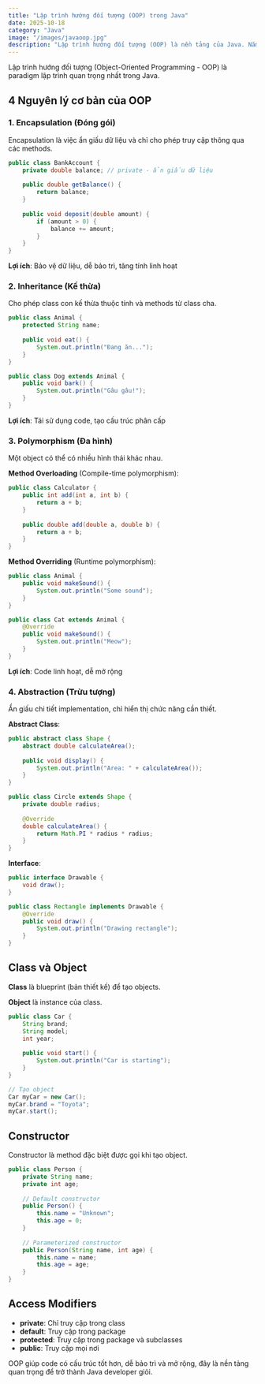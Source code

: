 ```yaml
---
title: "Lập trình hướng đối tượng (OOP) trong Java"
date: 2025-10-18
category: "Java"
image: "/images/javaoop.jpg"
description: "Lập trình hướng đối tượng (OOP) là nền tảng của Java. Nắm vững 4 nguyên lý cơ bản: Encapsulation (Đóng gói), Inheritance (Kế thừa), Polymorphism (Đa hình), và Abstraction (Trừu tượng) với ví dụ thực tế."
---
```


Lập trình hướng đối tượng (Object-Oriented Programming - OOP) là paradigm lập trình quan trọng nhất trong Java.

## 4 Nguyên lý cơ bản của OOP

### 1. Encapsulation (Đóng gói)

Encapsulation là việc ẩn giấu dữ liệu và chỉ cho phép truy cập thông qua các methods.

```java
public class BankAccount {
    private double balance; // private - ẩn giấu dữ liệu
    
    public double getBalance() {
        return balance;
    }
    
    public void deposit(double amount) {
        if (amount > 0) {
            balance += amount;
        }
    }
}
```

**Lợi ích**: Bảo vệ dữ liệu, dễ bảo trì, tăng tính linh hoạt

### 2. Inheritance (Kế thừa)

Cho phép class con kế thừa thuộc tính và methods từ class cha.

```java
public class Animal {
    protected String name;
    
    public void eat() {
        System.out.println("Đang ăn...");
    }
}

public class Dog extends Animal {
    public void bark() {
        System.out.println("Gâu gâu!");
    }
}
```

**Lợi ích**: Tái sử dụng code, tạo cấu trúc phân cấp

### 3. Polymorphism (Đa hình)

Một object có thể có nhiều hình thái khác nhau.

**Method Overloading** (Compile-time polymorphism):

```java
public class Calculator {
    public int add(int a, int b) {
        return a + b;
    }
    
    public double add(double a, double b) {
        return a + b;
    }
}
```

**Method Overriding** (Runtime polymorphism):

```java
public class Animal {
    public void makeSound() {
        System.out.println("Some sound");
    }
}

public class Cat extends Animal {
    @Override
    public void makeSound() {
        System.out.println("Meow");
    }
}
```

**Lợi ích**: Code linh hoạt, dễ mở rộng

### 4. Abstraction (Trừu tượng)

Ẩn giấu chi tiết implementation, chỉ hiển thị chức năng cần thiết.

**Abstract Class**:

```java
public abstract class Shape {
    abstract double calculateArea();
    
    public void display() {
        System.out.println("Area: " + calculateArea());
    }
}

public class Circle extends Shape {
    private double radius;
    
    @Override
    double calculateArea() {
        return Math.PI * radius * radius;
    }
}
```

**Interface**:

```java
public interface Drawable {
    void draw();
}

public class Rectangle implements Drawable {
    @Override
    public void draw() {
        System.out.println("Drawing rectangle");
    }
}
```

## Class và Object

**Class** là blueprint (bản thiết kế) để tạo objects.

**Object** là instance của class.

```java
public class Car {
    String brand;
    String model;
    int year;
    
    public void start() {
        System.out.println("Car is starting");
    }
}

// Tạo object
Car myCar = new Car();
myCar.brand = "Toyota";
myCar.start();
```

## Constructor

Constructor là method đặc biệt được gọi khi tạo object.

```java
public class Person {
    private String name;
    private int age;
    
    // Default constructor
    public Person() {
        this.name = "Unknown";
        this.age = 0;
    }
    
    // Parameterized constructor
    public Person(String name, int age) {
        this.name = name;
        this.age = age;
    }
}
```

## Access Modifiers

- **private**: Chỉ truy cập trong class
- **default**: Truy cập trong package
- **protected**: Truy cập trong package và subclasses
- **public**: Truy cập mọi nơi

OOP giúp code có cấu trúc tốt hơn, dễ bảo trì và mở rộng, đây là nền tảng quan trọng để trở thành Java developer giỏi.